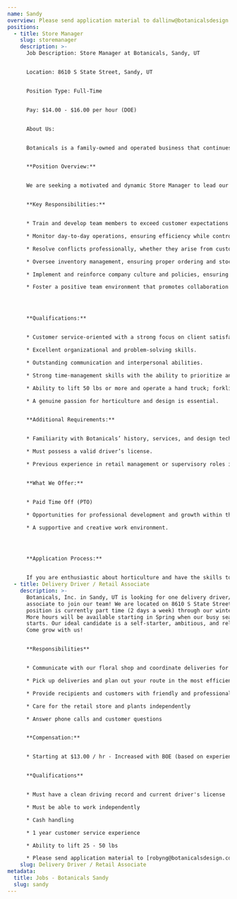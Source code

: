 ```yaml
---
name: Sandy
overview: Please send application material to dallinw@botanicalsdesign.com
positions:
  - title: Store Manager
    slug: storemanager
    description: >-
      Job Description: Store Manager at Botanicals, Sandy, UT


      Location: 8610 S State Street, Sandy, UT


      Position Type: Full-Time


      Pay: $14.00 - $16.00 per hour (DOE)


      About Us:


      Botanicals is a family-owned and operated business that continues a four-generation legacy of horticultural enterprises. Raised alongside our parents, grandparents, uncles, and aunts on our family farm in Southern Utah, and in the greenhouses and floral shop of Northern Utah, we learned to love the magic of green and growing things from an early age. Our deep-rooted passion for nurturing plants and utilizing Mother Nature’s templates as design elements informs everything we do. We love bringing the natural world through plants and unique pottery into the work and living spaces of our clients, creating transformative environments that can be both seen and felt. Simply put, we believe that plants make us happier and healthier.


      **Position Overview:**


      We are seeking a motivated and dynamic Store Manager to lead our Sandy location. The ideal candidate will be self-reliant, punctual, and deeply engaged with our mission and values. You will play a crucial role in enhancing customer experiences, managing operations, and fostering a positive work environment.


      **Key Responsibilities:**


      * Train and develop team members to exceed customer expectations and maintain high service standards.

      * Monitor day-to-day operations, ensuring efficiency while controlling labor costs through appropriate scheduling.

      * Resolve conflicts professionally, whether they arise from customers or employees.

      * Oversee inventory management, ensuring proper ordering and stock levels to meet customer demand.

      * Implement and reinforce company culture and policies, ensuring adherence to accountability standards.

      * Foster a positive team environment that promotes collaboration and innovation.




      **Qualifications:**


      * Customer service-oriented with a strong focus on client satisfaction.

      * Excellent organizational and problem-solving skills.

      * Outstanding communication and interpersonal abilities.

      * Strong time-management skills with the ability to prioritize and organize effectively.

      * Ability to lift 50 lbs or more and operate a hand truck; forklift experience is a plus.

      * A genuine passion for horticulture and design is essential.


      **Additional Requirements:**


      * Familiarity with Botanicals’ history, services, and design techniques is a plus.

      * Must possess a valid driver’s license.

      * Previous experience in retail management or supervisory roles is preferred.


      **What We Offer:**


      * Paid Time Off (PTO)

      * Opportunities for professional development and growth within the company.

      * A supportive and creative work environment.




      **Application Process:**


      If you are enthusiastic about horticulture and have the skills to lead a dedicated team, we want to hear from you! Please send your resume to Dallin Warner at *dallinw@botanicalsdesign.com*
  - title: Delivery Driver / Retail Associate
    description: >-
      Botanicals, Inc. in Sandy, UT is looking for one delivery driver/retail
      associate to join our team! We are located on 8610 S State Street. This
      position is currently part time (2 days a week) through our winter hours.
      More hours will be available starting in Spring when our busy season
      starts. Our ideal candidate is a self-starter, ambitious, and reliable.
      Come grow with us!


      **Responsibilities**


      * Communicate with our floral shop and coordinate deliveries for the day.

      * Pick up deliveries and plan out your route in the most efficient way

      * Provide recipients and customers with friendly and professional customer service

      * Care for the retail store and plants independently

      * Answer phone calls and customer questions


      **Compensation:** 


      * Starting at $13.00 / hr - Increased with BOE (based on experience)


      **Qualifications**


      * Must have a clean driving record and current driver's license

      * Must be able to work independently

      * Cash handling

      * 1 year customer service experience

      * Ability to lift 25 - 50 lbs

      * Please send application material to [robyng@botanicalsdesign.com](mailto:robyng@botanicalsdesign.com)
    slug: Delivery Driver / Retail Associate
metadata:
  title: Jobs - Botanicals Sandy
  slug: sandy
---
```

